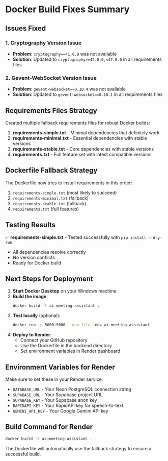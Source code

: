 # Docker Build Fixes Summary

## Issues Fixed

### 1. Cryptography Version Issue
- **Problem**: `cryptography==41.0.8` was not available
- **Solution**: Updated to `cryptography>=42.0.0,<47.0.0` in all requirements files

### 2. Gevent-WebSocket Version Issue  
- **Problem**: `gevent-websocket==0.10.4` was not available
- **Solution**: Updated to `gevent-websocket==0.10.1` in all requirements files

## Requirements Files Strategy

Created multiple fallback requirements files for robust Docker builds:

1. **requirements-simple.txt** - Minimal dependencies that definitely work
2. **requirements-minimal.txt** - Essential dependencies with stable versions
3. **requirements-stable.txt** - Core dependencies with stable versions
4. **requirements.txt** - Full feature set with latest compatible versions

## Dockerfile Fallback Strategy

The Dockerfile now tries to install requirements in this order:
1. `requirements-simple.txt` (most likely to succeed)
2. `requirements-minimal.txt` (fallback)
3. `requirements-stable.txt` (fallback)
4. `requirements.txt` (full features)

## Testing Results

✅ **requirements-simple.txt** - Tested successfully with `pip install --dry-run`
- All dependencies resolve correctly
- No version conflicts
- Ready for Docker build

## Next Steps for Deployment

1. **Start Docker Desktop** on your Windows machine
2. **Build the image**:
   ```bash
   docker build -t ai-meeting-assistant .
   ```
3. **Test locally** (optional):
   ```bash
   docker run -p 5000:5000 --env-file .env ai-meeting-assistant
   ```
4. **Deploy to Render**:
   - Connect your GitHub repository
   - Use the Dockerfile in the backend directory
   - Set environment variables in Render dashboard

## Environment Variables for Render

Make sure to set these in your Render service:
- `DATABASE_URL` - Your Neon PostgreSQL connection string
- `SUPABASE_URL` - Your Supabase project URL
- `SUPABASE_KEY` - Your Supabase anon key
- `RAPIDAPI_KEY` - Your RapidAPI key for speech-to-text
- `GEMINI_API_KEY` - Your Google Gemini API key

## Build Command for Render

```bash
docker build -t ai-meeting-assistant .
```

The Dockerfile will automatically use the fallback strategy to ensure a successful build.
